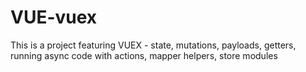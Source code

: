 # VUE-vuex
 This is a project featuring VUEX - state, mutations, payloads, getters, running async code with actions, mapper helpers, store modules
